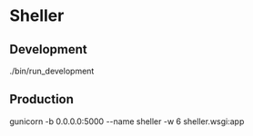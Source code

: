 # Sheller

## Development

./bin/run_development

## Production
gunicorn -b 0.0.0.0:5000 --name sheller -w 6 sheller.wsgi:app
